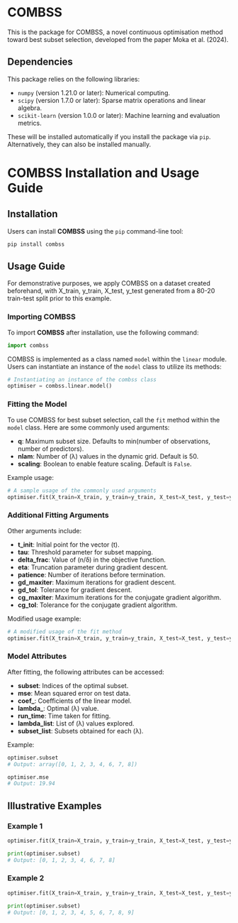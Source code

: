 # COMBSS
This is the package for COMBSS, a novel continuous optimisation method toward best subset selection, developed from the paper Moka et al. (2024).

## Dependencies

This package relies on the following libraries:

- `numpy` (version 1.21.0 or later): Numerical computing.
- `scipy` (version 1.7.0 or later): Sparse matrix operations and linear algebra.
- `scikit-learn` (version 1.0.0 or later): Machine learning and evaluation metrics.

These will be installed automatically if you install the package via `pip`. Alternatively, they can also be installed manually.

# COMBSS Installation and Usage Guide

## Installation

Users can install **COMBSS** using the `pip` command-line tool:

```bash
pip install combss
```

## Usage Guide
For demonstrative purposes, we apply COMBSS on a dataset created beforehand, with X_train, y_train, X_test, y_test generated from a 80-20 train-test split prior to this example.

### Importing COMBSS

To import **COMBSS** after installation, use the following command:

```python
import combss
```

COMBSS is implemented as a class named `model` within the `linear` module. Users can instantiate an instance of the `model` class to utilize its methods:

```python
# Instantiating an instance of the combss class
optimiser = combss.linear.model()
```

### Fitting the Model

To use COMBSS for best subset selection, call the `fit` method within the `model` class. Here are some commonly used arguments:

- **q**: Maximum subset size. Defaults to min(number of observations, number of predictors).
- **nlam**: Number of \(λ\) values in the dynamic grid. Default is 50.
- **scaling**: Boolean to enable feature scaling. Default is `False`.

Example usage:

```python
# A sample usage of the commonly used arguments
optimiser.fit(X_train=X_train, y_train=y_train, X_test=X_test, y_test=y_test, q=8, nlam=20, scaling=True)
```

### Additional Fitting Arguments

Other arguments include:

- **t_init**: Initial point for the vector \(t\).
- **tau**: Threshold parameter for subset mapping.
- **delta_frac**: Value of \(n/δ\) in the objective function.
- **eta**: Truncation parameter during gradient descent.
- **patience**: Number of iterations before termination.
- **gd_maxiter**: Maximum iterations for gradient descent.
- **gd_tol**: Tolerance for gradient descent.
- **cg_maxiter**: Maximum iterations for the conjugate gradient algorithm.
- **cg_tol**: Tolerance for the conjugate gradient algorithm.

Modified usage example:

```python
# A modified usage of the fit method
optimiser.fit(X_train=X_train, y_train=y_train, X_test=X_test, y_test=y_test, q=10, nlam=50, scaling=True, tau=0.9, delta_frac=20)
```

### Model Attributes

After fitting, the following attributes can be accessed:

- **subset**: Indices of the optimal subset.
- **mse**: Mean squared error on test data.
- **coef_**: Coefficients of the linear model.
- **lambda_**: Optimal \(λ\) value.
- **run_time**: Time taken for fitting.
- **lambda_list**: List of \(λ\) values explored.
- **subset_list**: Subsets obtained for each \(λ\).

Example:

```python
optimiser.subset
# Output: array([0, 1, 2, 3, 4, 6, 7, 8])

optimiser.mse
# Output: 19.94
```

## Illustrative Examples

### Example 1

```python
optimiser.fit(X_train=X_train, y_train=y_train, X_test=X_test, y_test=y_test, q=8, nlam=20, scaling=True)

print(optimiser.subset)
# Output: [0, 1, 2, 3, 4, 6, 7, 8]
```

### Example 2

```python
optimiser.fit(X_train=X_train, y_train=y_train, X_test=X_test, y_test=y_test, q=10, nlam=50, scaling=True, tau=0.9, delta_frac=20)

print(optimiser.subset)
# Output: [0, 1, 2, 3, 4, 5, 6, 7, 8, 9]

